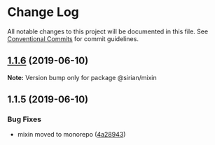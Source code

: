 # Change Log

All notable changes to this project will be documented in this file.
See [Conventional Commits](https://conventionalcommits.org) for commit guidelines.

## [1.1.6](https://github.com/sirian/js/compare/@sirian/mixin@1.1.5...@sirian/mixin@1.1.6) (2019-06-10)

**Note:** Version bump only for package @sirian/mixin





## 1.1.5 (2019-06-10)


### Bug Fixes

* mixin moved to monorepo ([4a28943](https://github.com/sirian/js/commit/4a28943))
